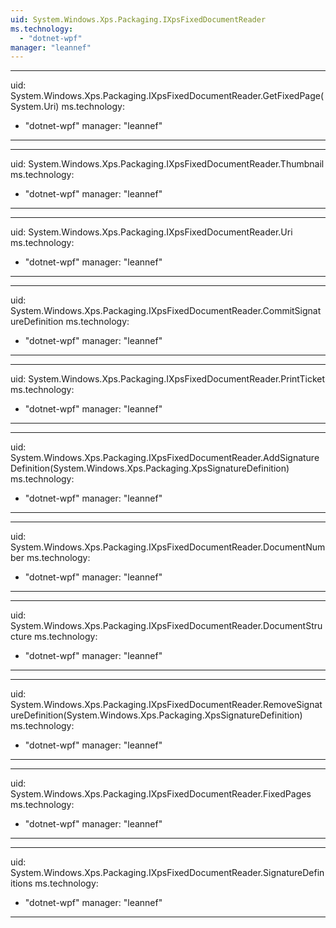 ```yaml
---
uid: System.Windows.Xps.Packaging.IXpsFixedDocumentReader
ms.technology: 
  - "dotnet-wpf"
manager: "leannef"
---
```


---
uid: System.Windows.Xps.Packaging.IXpsFixedDocumentReader.GetFixedPage(System.Uri)
ms.technology: 
  - "dotnet-wpf"
manager: "leannef"
---

---
uid: System.Windows.Xps.Packaging.IXpsFixedDocumentReader.Thumbnail
ms.technology: 
  - "dotnet-wpf"
manager: "leannef"
---

---
uid: System.Windows.Xps.Packaging.IXpsFixedDocumentReader.Uri
ms.technology: 
  - "dotnet-wpf"
manager: "leannef"
---

---
uid: System.Windows.Xps.Packaging.IXpsFixedDocumentReader.CommitSignatureDefinition
ms.technology: 
  - "dotnet-wpf"
manager: "leannef"
---

---
uid: System.Windows.Xps.Packaging.IXpsFixedDocumentReader.PrintTicket
ms.technology: 
  - "dotnet-wpf"
manager: "leannef"
---

---
uid: System.Windows.Xps.Packaging.IXpsFixedDocumentReader.AddSignatureDefinition(System.Windows.Xps.Packaging.XpsSignatureDefinition)
ms.technology: 
  - "dotnet-wpf"
manager: "leannef"
---

---
uid: System.Windows.Xps.Packaging.IXpsFixedDocumentReader.DocumentNumber
ms.technology: 
  - "dotnet-wpf"
manager: "leannef"
---

---
uid: System.Windows.Xps.Packaging.IXpsFixedDocumentReader.DocumentStructure
ms.technology: 
  - "dotnet-wpf"
manager: "leannef"
---

---
uid: System.Windows.Xps.Packaging.IXpsFixedDocumentReader.RemoveSignatureDefinition(System.Windows.Xps.Packaging.XpsSignatureDefinition)
ms.technology: 
  - "dotnet-wpf"
manager: "leannef"
---

---
uid: System.Windows.Xps.Packaging.IXpsFixedDocumentReader.FixedPages
ms.technology: 
  - "dotnet-wpf"
manager: "leannef"
---

---
uid: System.Windows.Xps.Packaging.IXpsFixedDocumentReader.SignatureDefinitions
ms.technology: 
  - "dotnet-wpf"
manager: "leannef"
---
